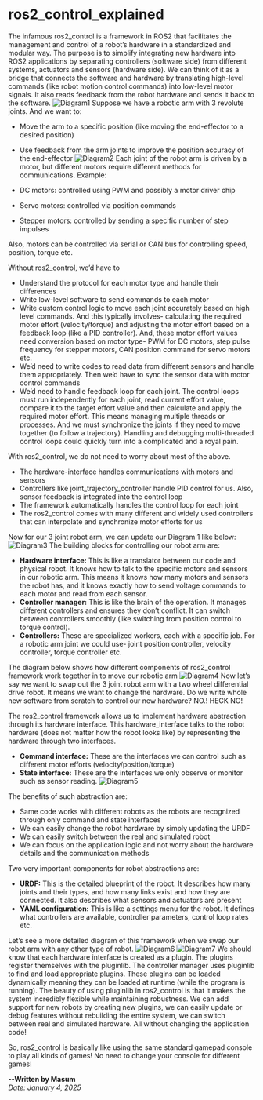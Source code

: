 # ros2_control_explained
The infamous ros2_control is a framework in ROS2 that facilitates the management and control of a robot’s hardware in a standardized and modular way. The purpose is to simplify integrating new hardware into ROS2 applications by separating controllers (software side) from different systems, actuators and sensors (hardware side). We can think of it as a bridge that connects the software and hardware by translating high-level commands (like robot motion control commands) into low-level motor signals. It also reads feedback from the robot hardware and sends it back to the software.
![Diagram1](https://github.com/user-attachments/assets/ea479bb6-e2e2-4fd9-ad8c-1d3b28e3ac10)
Suppose we have a robotic arm with 3 revolute joints. And we want to:

- Move the arm to a specific position (like moving the end-effector to a desired position)
- Use feedback from the arm joints to improve the position accuracy of the end-effector
![Diagram2](https://github.com/user-attachments/assets/0c5d162b-8457-4311-a778-feee45828f6f)
Each joint of the robot arm is driven by a motor, but different motors require different methods for communications. Example:

- DC motors: controlled using PWM and possibly a motor driver chip
- Servo motors: controlled via position commands
- Stepper motors: controlled by sending a specific number of step impulses

Also, motors can be controlled via serial or CAN bus for controlling speed, position, torque etc.

Without ros2_control, we’d have to

- Understand the protocol for each motor type and handle their differences
- Write low-level software to send commands to each motor
- Write custom control logic to move each joint accurately based on high level commands. And this typically involves- calculating the required motor effort (velocity/torque) and adjusting the motor effort based on a feedback loop (like a PID controller). And, these motor effort values need conversion based on motor type- PWM for DC motors, step pulse frequency for stepper motors, CAN position command for servo motors etc.
- We’d need to write codes to read data from different sensors and handle them appropriately. Then we’d have to sync the sensor data with motor control commands
- We’d need to handle feedback loop for each joint. The control loops must run independently for each joint, read current effort value, compare it to the target effort value and then calculate and apply the required motor effort. This means managing multiple threads or processes. And we must synchronize the joints if they need to move together (to follow a trajectory). Handling and debugging multi-threaded control loops could quickly turn into a complicated and a royal pain.

With ros2_control, we do not need to worry about most of the above.

- The hardware-interface handles communications with motors and sensors
- Controllers like joint_trajectory_controller handle PID control for us. Also, sensor feedback is integrated into the control loop
- The framework automatically handles the control loop for each joint
- The ros2_control comes with many different and widely used controllers that can interpolate and synchronize motor efforts for us

Now for our 3 joint robot arm, we can update our Diagram 1 like below:
![Diagram3](https://github.com/user-attachments/assets/267d3b4f-fd37-49b8-a06f-436c9c123721)
The building blocks for controlling our robot arm are:

- **Hardware interface:** This is like a translator between our code and physical robot. It knows how to talk to the specific motors and sensors in our robotic arm. This means it knows how many motors and sensors the robot has, and it knows exactly how to send voltage commands to each motor and read from each sensor.
- **Controller manager:** This is like the brain of the operation. It manages different controllers and ensures they don’t conflict. It can switch between controllers smoothly (like switching from position control to torque control).
- **Controllers:** These are specialized workers, each with a specific job. For a robotic arm joint we could use- joint position controller, velocity controller, torque controller etc.

The diagram below shows how different components of ros2_control framework work together in to move our robotic arm
![Diagram4](https://github.com/user-attachments/assets/97cabf61-aa31-4085-9949-937a8c58928a)
Now let’s say we want to swap out the 3 joint robot arm with a two wheel differential drive robot. It means we want to change the hardware. Do we write whole new software from scratch to control our new hardware? NO.! HECK NO!

The ros2_control framework allows us to implement hardware abstraction through its hardware interface. This hardware_interface talks to the robot hardware (does not matter how the robot looks like) by representing the hardware through two interfaces.

- **Command interface:** These are the interfaces we can control such as different motor efforts (velocity/position/torque)
- **State interface:** These are the interfaces we only observe or monitor such as sensor reading.
![Diagram5](https://github.com/user-attachments/assets/70d87404-2bec-4804-8eef-183cc64a08e2)

The benefits of such abstraction are:

- Same code works with different robots as the robots are recognized through only command and state interfaces
- We can easily change the robot hardware by simply updating the URDF 
- We can easily switch between the real and simulated robot
- We can focus on the application logic and not worry about the hardware details and the communication methods

Two very important components for robot abstractions are:

- **URDF:** This is the detailed blueprint of the robot. It describes how many joints and their types, and how many links exist and how they are connected. It also describes what sensors and actuators are present
- **YAML configuration:** This is like a settings menu for the robot. It defines what controllers are available, controller parameters, control loop rates etc.

Let’s see a more detailed diagram of this framework when we swap our robot arm with any other type of robot.
![Diagram6](https://github.com/user-attachments/assets/8d842534-255c-450e-a15b-1ee40f08b1bf)
![Diagram7](https://github.com/user-attachments/assets/4e5d4a28-0ab1-41fb-a4e3-46cd240853e2)
We should know that each hardware interface is created as a plugin. The plugins register themselves with the pluginlib. The controller manager uses pluginlib to find and load appropriate plugins. These plugins can be loaded dynamically meaning they can be loaded at runtime (while the program is running). The beauty of using pluginlib in ros2_control is that it makes the system incredibly flexible while maintaining robustness. We can add support for new robots by creating new plugins, we can easily update or debug features without rebuilding the entire system, we can switch between real and simulated hardware. All without changing the application code!

So, ros2_control is basically like using the same standard gamepad console to play all kinds of games! No need to change your console for different games!

**--Written by Masum**  
*Date: January 4, 2025*
